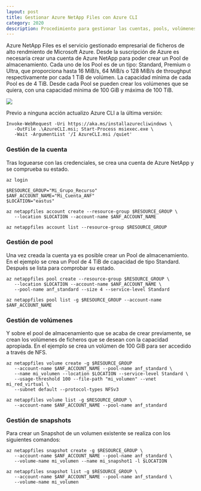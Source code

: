 ```yaml
---
layout: post
title: Gestionar Azure NetApp Files con Azure CLI
category: 2020
description: Procedimiento para gestionar las cuentas, pools, volúmenes y snapshots de Azure NetApp Files con Azure CLI
---
```

Azure NetApp Files es el servicio gestionado empresarial de ficheros de alto rendmiento de Microsoft Azure. Desde la suscripción de Azure es necesaria crear una cuenta de Azure NetApp para poder crear un Pool de almacenamiento. Cada uno de los Pool es de un tipo: Standard, Premium o Ultra, que proporciona hasta 16 MiB/s, 64 MiB/s o 128 MiB/s de throughput respectivamente por cada 1 TiB de volúmen. La capacidad mínima de cada Pool es de 4 TiB. Desde cada Pool se pueden crear los volúmenes que se quiera, con una capacidad mínima de 100 GiB y máxima de 100 TiB.

![]({{site.baseurl}}/assets/img/Gestionar-Azure-NetApp-Files-con-Azure-CLI-001.png)

Previo a ninguna acción actualizo Azure CLI a la última versión: 

```posh
Invoke-WebRequest -Uri https://aka.ms/installazurecliwindows \
   -OutFile .\AzureCLI.msi; Start-Process msiexec.exe \
   -Wait -ArgumentList '/I AzureCLI.msi /quiet'
```
### Gestión de la cuenta

Tras loguearse con las credenciales, se crea una cuenta de Azure NetApp y se comprueba su estado.

```posh
az login

$RESOURCE_GROUP="Mi_Grupo_Recurso"
$ANF_ACCOUNT_NAME="Mi_Cuenta_ANF"
$LOCATION="eastus"

az netappfiles account create --resource-group $RESOURCE_GROUP \
   --location $LOCATION --account-name $ANF_ACCOUNT_NAME

az netappfiles account list --resource-group $RESOURCE_GROUP
```

### Gestión de pool

Una vez creada la cuenta ya es posible crear un Pool de almacenamiento. En el ejemplo se crea un Pool de 4 TiB de capacidad de tipo Standard. Después se lista para comprobar su estado.

```posh
az netappfiles pool create --resource-group $RESOURCE_GROUP \
   --location $LOCATION --account-name $ANF_ACCOUNT_NAME \
   --pool-name anf_standard --size 4 --service-level Standard

az netappfiles pool list -g $RESOURCE_GROUP --account-name $ANF_ACCOUNT_NAME
```

### Gestión de volúmenes

Y sobre el pool de almacenamiento que se acaba de crear previamente, se crean los volúmenes de ficheros que se desean con la capacidad apropiada. En el ejemplo se crea un volúmen de 100 GiB para ser accedido a través de NFS.

```posh
az netappfiles volume create -g $RESOURCE_GROUP 
   --account-name $ANF_ACCOUNT_NAME --pool-name anf_standard \
   --name mi_volumen --location $LOCATION --service-level Standard \
   --usage-threshold 100 --file-path "mi_volumen" --vnet mi_red_virtual \
   --subnet default --protocol-types NFSv3

az netappfiles volume list -g $RESOURCE_GROUP \
   --account-name $ANF_ACCOUNT_NAME --pool-name anf_standard
```

### Gestión de snapshots

Para crear un Snapshot de un volumen existente se realiza con los siguientes comandos:

```posh
az netappfiles snapshot create -g $RESOURCE_GROUP \
   --account-name $ANF_ACCOUNT_NAME --pool-name anf_standard \
   --volume-name mi_volumen --name mi_snapshot1 -l $LOCATION

az netappfiles snapshot list -g $RESOURCE_GROUP \
   --account-name $ANF_ACCOUNT_NAME --pool-name anf_standard \
   --volume-name mi_volumen
```
